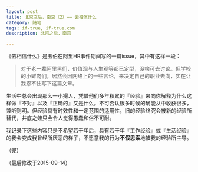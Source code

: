```yaml
---
layout: post
title: 北京之后，南京（2）—— 去相信什么
category: 随笔
tags: if-true, if-true.com
description: 北京之后，南京

---
```


《去相信什么》是玉伯在阿里HR事件期间写的一篇issue，其中有这样一段：

> 对于老一辈阿里黑们，价值观与人生观等都已定型，没啥可去讨论。但学校的小鲜肉们，居然会因网络上的一些言论，来决定自己的职业去向，实在让我忍不住写下这篇文章。

生活中总会出现那么一小撮人，凭借他们多年积累的『经验』来向你解释为什么这样做『不对』以及『正确的』又是什么。不可否认很多时候的确能从中收获很多，兼听则明。但经验具有时效性和一定范围的适用性，旧的经验终究会被新的经验所替代，井底之蛙只会令人觉得愚蠢和俗不可耐。

我记录下这些内容只是不希望若干年后，具有若干年『工作经验』或『生活经验』的我会变成我曾经所厌恶的样子，不愿意我的行为**不假思索**地被我的经验所主导。

（完）

（最后修改于2015-09-14）

